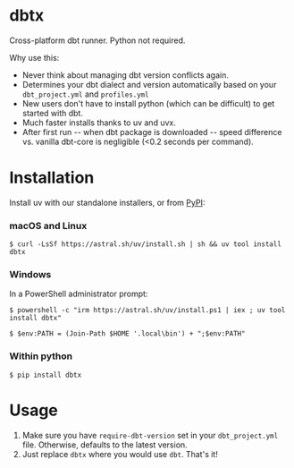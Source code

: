 # dbtx
Cross-platform dbt runner. Python not required.

Why use this:
- Never think about managing dbt version conflicts again.
- Determines your dbt dialect and version automatically based on your `dbt_project.yml` and `profiles.yml`
- New users don't have to install python (which can be difficult) to get started with dbt.
- Much faster installs thanks to uv and uvx.
- After first run -- when dbt package is downloaded -- speed difference vs. vanilla dbt-core is negligible (<0.2 seconds per command).

# Installation

Install uv with our standalone installers, or from [PyPI](https://pypi.org/project/dbtx/):

### macOS and Linux
```console
$ curl -LsSf https://astral.sh/uv/install.sh | sh && uv tool install dbtx 
```

### Windows
In a PowerShell administrator prompt:
```console
$ powershell -c "irm https://astral.sh/uv/install.ps1 | iex ; uv tool install dbtx"
```

```console
$ $env:PATH = (Join-Path $HOME '.local\bin') + ";$env:PATH"
```

### Within python
```console
$ pip install dbtx
```

# Usage
1. Make sure you have `require-dbt-version` set in your `dbt_project.yml` file. Otherwise, defaults to the latest version.
2. Just replace `dbtx` where you would use `dbt`. That's it!





